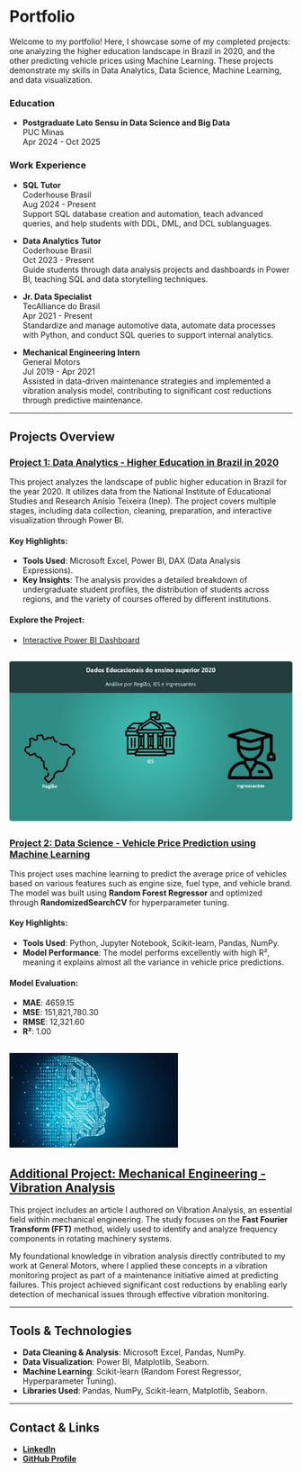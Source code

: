 # Portfolio

Welcome to my portfolio! Here, I showcase some of my completed projects: one analyzing the higher education landscape in Brazil in 2020, and the other predicting vehicle prices using Machine Learning. These projects demonstrate my skills in Data Analytics, Data Science, Machine Learning, and data visualization.

### Education
- **Postgraduate Lato Sensu in Data Science and Big Data**  
  PUC Minas  
  Apr 2024 - Oct 2025

### Work Experience

- **SQL Tutor**  
  Coderhouse Brasil  
  Aug 2024 - Present  
  Support SQL database creation and automation, teach advanced queries, and help students with DDL, DML, and DCL sublanguages.

- **Data Analytics Tutor**  
  Coderhouse Brasil  
  Oct 2023 - Present  
  Guide students through data analysis projects and dashboards in Power BI, teaching SQL and data storytelling techniques.

- **Jr. Data Specialist**  
  TecAlliance do Brasil  
  Apr 2021 - Present  
  Standardize and manage automotive data, automate data processes with Python, and conduct SQL queries to support internal analytics.

- **Mechanical Engineering Intern**  
  General Motors  
  Jul 2019 - Apr 2021  
  Assisted in data-driven maintenance strategies and implemented a vibration analysis model, contributing to significant cost reductions through predictive maintenance.

---

## Projects Overview

### [Project 1: Data Analytics - Higher Education in Brazil in 2020](https://github.com/Gustavo-Saffiotti/Data_Analytics)

This project analyzes the landscape of public higher education in Brazil for the year 2020. It utilizes data from the National Institute of Educational Studies and Research Anísio Teixeira (Inep). The project covers multiple stages, including data collection, cleaning, preparation, and interactive visualization through Power BI.

#### Key Highlights:
- **Tools Used**: Microsoft Excel, Power BI, DAX (Data Analysis Expressions).
- **Key Insights**: The analysis provides a detailed breakdown of undergraduate student profiles, the distribution of students across regions, and the variety of courses offered by different institutions.

#### Explore the Project:
- [Interactive Power BI Dashboard](https://app.powerbi.com/view?r=eyJrIjoiOTcxMjBmN2YtZWFhNS00YzA4LWE2NzEtNzRmZGQ3OWY5ZmE5IiwidCI6IjJkM2IxMDY0LTc1MDEtNDQ0NC04MzRlLTI2YmI2NjNkMzhmZSJ9&pageName=ReportSectione93835085c205b6e0c94)

![](Menu.jpg)
---

### [Project 2: Data Science - Vehicle Price Prediction using Machine Learning](https://github.com/Gustavo-Saffiotti/Data_Science)


This project uses machine learning to predict the average price of vehicles based on various features such as engine size, fuel type, and vehicle brand. The model was built using **Random Forest Regressor** and optimized through **RandomizedSearchCV** for hyperparameter tuning.

#### Key Highlights:
- **Tools Used**: Python, Jupyter Notebook, Scikit-learn, Pandas, NumPy.
- **Model Performance**: The model performs excellently with high R², meaning it explains almost all the variance in vehicle price predictions.

#### Model Evaluation:
- **MAE**: 4659.15
- **MSE**: 151,821,780.30
- **RMSE**: 12,321.60
- **R²**: 1.00
 
![](Machine_Learning_Image.jfif)
---
## [Additional Project: Mechanical Engineering - Vibration Analysis](https://github.com/Gustavo-Saffiotti/Vibration-Analysis)

This project includes an article I authored on Vibration Analysis, an essential field within mechanical engineering. The study focuses on the **Fast Fourier Transform (FFT)** method, widely used to identify and analyze frequency components in rotating machinery systems.

My foundational knowledge in vibration analysis directly contributed to my work at General Motors, where I applied these concepts in a vibration monitoring project as part of a maintenance initiative aimed at predicting failures. This project achieved significant cost reductions by enabling early detection of mechanical issues through effective vibration monitoring.

---


## Tools & Technologies

- **Data Cleaning & Analysis**: Microsoft Excel, Pandas, NumPy.
- **Data Visualization**: Power BI, Matplotlib, Seaborn.
- **Machine Learning**: Scikit-learn (Random Forest Regressor, Hyperparameter Tuning).
- **Libraries Used**: Pandas, NumPy, Scikit-learn, Matplotlib, Seaborn.

---

## Contact & Links

- **[LinkedIn](https://www.linkedin.com/in/gustavo-maldonado-saffiotti)**
- **[GitHub Profile](https://github.com/Gustavo-Saffiotti)**
